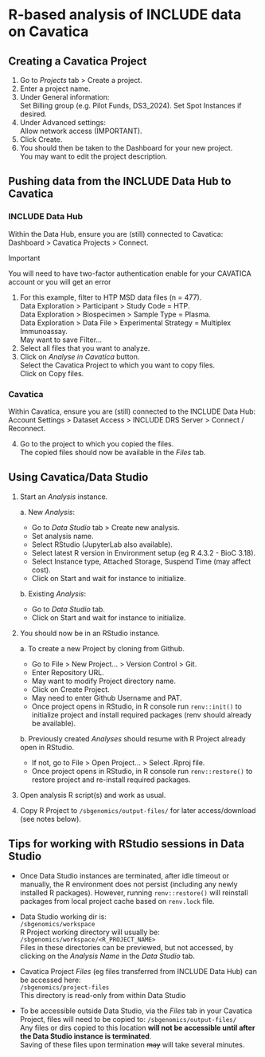 # R-based analysis of INCLUDE data on Cavatica

## Creating a Cavatica Project
1. Go to *Projects* tab > Create a project.
2. Enter a project name.
3. Under General information:  
   Set Billing group (e.g. Pilot Funds, DS3_2024). 
   Set Spot Instances if desired. 
4. Under Advanced settings:  
   Allow network access (IMPORTANT).  
5. Click Create.
6. You should then be taken to the Dashboard for your new project.  
   You may want to edit the project description.  


## Pushing data from the INCLUDE Data Hub to Cavatica

### INCLUDE Data Hub
Within the Data Hub, ensure you are (still) connected to Cavatica:   
Dashboard > Cavatica Projects > Connect. 
>[!IMPORTANT]
>You will need to have two-factor authentication enable for your CAVATICA account or you will get an error 

1. For this example, filter to HTP MSD data files (n = 477).  
   Data Exploration > Participant > Study Code = HTP.  
   Data Exploration > Biospecimen > Sample Type = Plasma.  
   Data Exploration > Data File > Experimental Strategy = Multiplex Immunoassay.  
   May want to save Filter...  
2. Select all files that you want to analyze.  
3. Click on *Analyse in Cavatica* button.  
   Select the Cavatica Project to which you want to copy files.  
   Click on Copy files.  

### Cavatica
Within Cavatica, ensure you are (still) connected to the INCLUDE Data Hub:  
Account Settings > Dataset Access > INCLUDE DRS Server > Connect / Reconnect.  

4. Go to the project to which you copied the files.  
   The copied files should now be available in the *Files* tab.  

## Using Cavatica/Data Studio
1. Start an *Analysis* instance.  

   a. New *Analysis*:  
      - Go to *Data Studio* tab > Create new analysis.  
      - Set analysis name.  
      - Select RStudio (JupyterLab also available).  
      - Select latest R version in Environment setup (eg R 4.3.2 - BioC 3.18).  
      - Select Instance type, Attached Storage, Suspend Time (may affect cost).  
      - Click on Start and wait for instance to initialize.  

   b. Existing *Analysis*:  

      - Go to *Data Studio* tab.  
      - Click on Start and wait for instance to initialize.  

2. You should now be in an RStudio instance.  

   a. To create a new Project by cloning from Github. 
    
      - Go to File > New Project... > Version Control > Git.  
      - Enter Repository URL.  
      - May want to modify Project directory name.  
      - Click on Create Project.  
      - May need to enter Github Username and PAT.  
      - Once project opens in RStudio, in R console run `renv::init()` to initialize project and install required packages (renv should already be available).  

   b. Previously created *Analyses* should resume with R Project already open in RStudio.  

      - If not, go to File > Open Project... > Select .Rproj file.  
      - Once project opens in RStudio, in R console run `renv::restore()` to restore project and re-install required packages.  

3. Open analysis R script(s) and work as usual. 

4. Copy R Project to `/sbgenomics/output-files/` for later access/download (see notes below).  

## Tips for working with RStudio sessions in Data Studio
* Once Data Studio instances are terminated, after idle timeout or manually, the R environment does not persist (including any newly installed R packages).
  However, running `renv::restore()` will reinstall packages from local project cache based on `renv.lock` file.  

* Data Studio working dir is:  
  `/sbgenomics/workspace`  
  R Project working directory will usually be:  
  `/sbgenomics/workspace/<R_PROJECT_NAME>`  
  Files in these directories can be previewed, but not accessed, by clicking on the *Analysis Name* in the *Data Studio* tab.

* Cavatica Project *Files* (eg files transferred from INCLUDE Data Hub) can be accessed here:  
  `/sbgenomics/project-files`  
  This directory is read-only from within Data Studio

* To be accessible outside Data Studio, via the *Files* tab in your Cavatica Project, files will need to be copied to: 
  `/sbgenomics/output-files/`  
  Any files or dirs copied to this location **will not be accessible until after the Data Studio instance is terminated**.  
  Saving of these files upon termination ~~may~~ will take several minutes.
